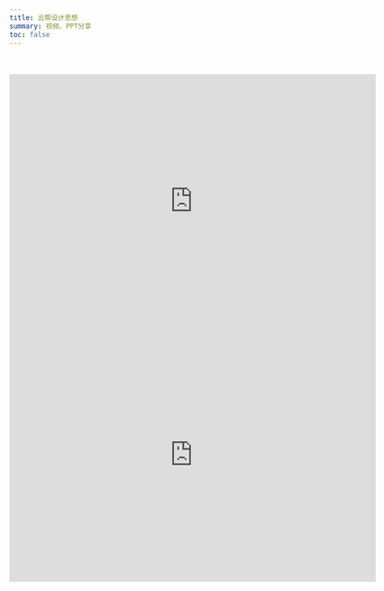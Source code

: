 ```yaml
---
title: 云帮设计思想
summary: 视频、PPT分享
toc: false
---
```

<br/>
<br/>


<iframe height=450 width=650 src='http://player.youku.com/embed/XMzMzMjY1ODgyMA==' frameborder=0 'allowfullscreen'></iframe>

<embed width="650" height="450" fullscreen="yes" src="http://grstatic.oss-cn-shanghai.aliyuncs.com/images/acp/docs/video/Rainbond_design.pdf">